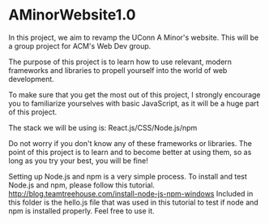 # AMinorWebsite1.0
In this project, we aim to revamp the UConn A Minor's website.  This will be a group project for ACM's Web Dev group.

The purpose of this project is to learn how to use relevant, modern frameworks and libraries to propell yourself into the world of web development.

To make sure that you get the most out of this project, I strongly encourage you to familiarize yourselves with basic JavaScript, as it will be a huge part of this project.  

The stack we will be using is: React.js/CSS/Node.js/npm

Do not worry if you don't know any of these frameworks or libraries.  The point of this project is to learn and to become better at using them, so as long as you try your best, you will be fine!

Setting up Node.js and npm is a very simple process.  To install and test Node.js and npm, please follow this tutorial.
http://blog.teamtreehouse.com/install-node-js-npm-windows
Included in this folder is the hello.js file that was used in this tutorial to test if node and npm is installed properly.  Feel free to use it.

